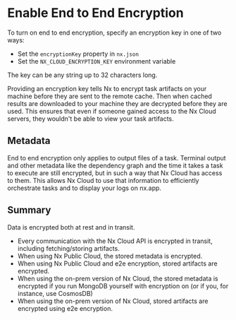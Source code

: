 # Enable End to End Encryption

To turn on end to end encryption, specify an encryption key in one of two ways:

- Set the `encryptionKey` property in `nx.json`
- Set the `NX_CLOUD_ENCRYPTION_KEY` environment variable

The key can be any string up to 32 characters long.

Providing an encryption key tells Nx to encrypt task artifacts on your machine before they are sent to the remote cache. Then when cached results are downloaded to your machine they are decrypted before they are used. This ensures that even if someone gained access to the Nx Cloud servers, they wouldn't be able to view your task artifacts.

## Metadata

End to end encryption only applies to output files of a task. Terminal output and other metadata like the dependency graph and the time it takes a task to execute are still encrypted, but in such a way that Nx Cloud has access to them. This allows Nx Cloud to use that information to efficiently orchestrate tasks and to display your logs on nx.app.

## Summary

Data is encrypted both at rest and in transit.

- Every communication with the Nx Cloud API is encrypted in transit, including fetching/storing artifacts.
- When using Nx Public Cloud, the stored metadata is encrypted.
- When using Nx Public Cloud and e2e encryption, stored artifacts are encrypted.
- When using the on-prem version of Nx Cloud, the stored metadata is encrypted if you run MongoDB yourself with encryption on (or if you, for instance, use CosmosDB)
- When using the on-prem version of Nx Cloud, stored artifacts are encrypted using e2e encryption.
